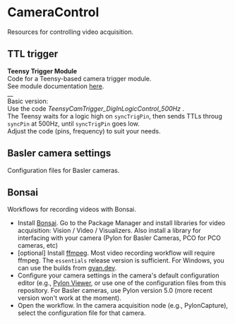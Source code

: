 # CameraControl
Resources for controlling video acquisition.

## TTL trigger

**Teensy Trigger Module**  
Code for a Teensy-based camera trigger module.  
	See module documentation [here](https://osf.io/nvrjy/?view_only=6086cd790d8e4aeeb442e7f3d0f9bf42).    
	__  
	Basic version:  
		Use the code _TeensyCamTrigger_DigInLogicControl_500Hz_ .  
		The Teensy waits for a logic high on `syncTrigPin`, then sends TTLs throug `syncPin` at 500Hz, until `syncTrigPin` goes low.  
		Adjust the code (pins, frequency) to suit your needs.  

 
## Basler camera settings  
Configuration files for Basler cameras. 

## Bonsai
Workflows for recording videos with Bonsai.
- Install [Bonsai](https://bonsai-rx.org/). Go to the Package Manager and install libraries for video acquisition: Vision / Video / Visualizers.  Also install a library for interfacing with your camera (Pylon for Basler Cameras, PCO for PCO cameras, etc)
- [optional] Install [ffmpeg](https://ffmpeg.org/download.html). Most video recording workflow will require ffmpeg. The `essentials` release version is sufficient. For Windows, you can use the builds from [gyan.dev](https://www.gyan.dev/ffmpeg/builds/).
- Configure your camera settings in the camera's default configuration editor (e.g., [Pylon Viewer](https://www.baslerweb.com/en/products/software/basler-pylon-camera-software-suite/pylon-viewer/), or use one of the configuration files from this repository. For Basler cameras, use Pylon version 5.0 (more recent version won't work at the moment). 
- Open the workflow. In the camera acquisition node (e.g., PylonCapture), select the configuration file for that camera. 


